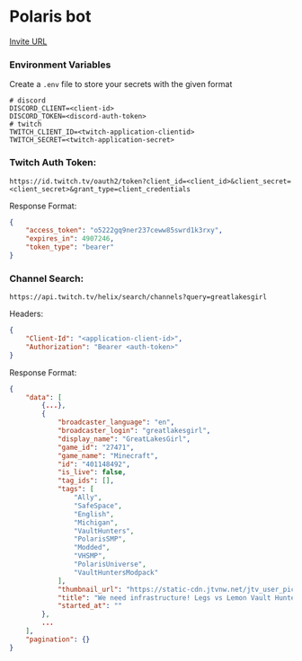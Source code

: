 # Polaris bot

[Invite URL](https://discord.com/api/oauth2/authorize?client_id=1143545840842047650&permissions=1635120576630&scope=bot)

### Environment Variables

Create a `.env` file to store your secrets with the given format

```.env
# discord
DISCORD_CLIENT=<client-id>
DISCORD_TOKEN=<discord-auth-token>
# twitch
TWITCH_CLIENT_ID=<twitch-application-clientid>
TWITCH_SECRET=<twitch-application-secret>
```

### Twitch Auth Token:

`https://id.twitch.tv/oauth2/token?client_id=<client_id>&client_secret=<client_secret>&grant_type=client_credentials`

Response Format:

```json
{
    "access_token": "o5222gq9ner237ceww85swrd1k3rxy",
    "expires_in": 4907246,
    "token_type": "bearer"
}
```

### Channel Search:

`https://api.twitch.tv/helix/search/channels?query=greatlakesgirl`


Headers: 

```json
{
    "Client-Id": "<application-client-id>",
    "Authorization": "Bearer <auth-token>"
}
```
Response Format:

```json
{
    "data": [
        {...},
        {
            "broadcaster_language": "en",
            "broadcaster_login": "greatlakesgirl",
            "display_name": "GreatLakesGirl",
            "game_id": "27471",
            "game_name": "Minecraft",
            "id": "401148492",
            "is_live": false,
            "tag_ids": [],
            "tags": [
                "Ally",
                "SafeSpace",
                "English",
                "Michigan",
                "VaultHunters",
                "PolarisSMP",
                "Modded",
                "VHSMP",
                "PolarisUniverse",
                "VaultHuntersModpack"
            ],
            "thumbnail_url": "https://static-cdn.jtvnw.net/jtv_user_pictures/0ec0f8a4-dc2a-4c94-8e39-e3c5acf86360-profile_image-300x300.png",
            "title": "We need infrastructure! Legs vs Lemon Vault Hunters Arcade RACE to 100! ft. @arrrrrlemon ~ !discord !merch !yt !polaris !arcadesetup !arcade",
            "started_at": ""
        },
        ...
    ],
    "pagination": {}
}
```